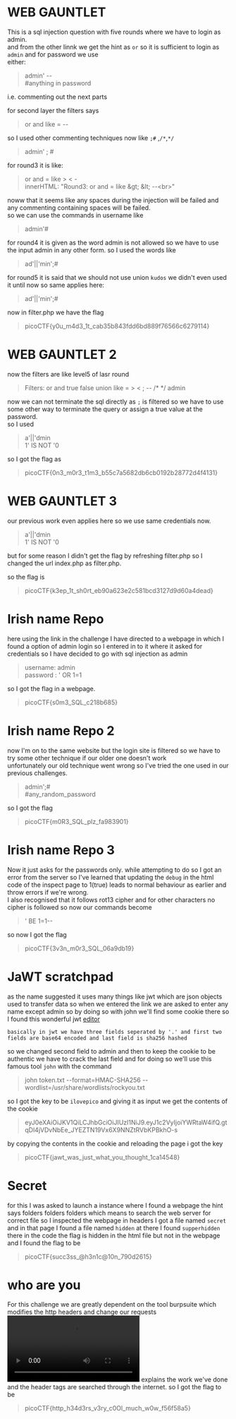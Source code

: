 # WEB GAUNTLET
This is a sql injection question with five rounds where we have to login as admin.  
and from the other linnk we get the hint as `or` so it is sufficient to login as `admin` and for password we use  
either:   

>admin' --  
#anything in password

i.e. commenting out the next parts

for second layer the filters says
>or and like = --

so I used other commenting techniques now like `;#` ,`/*`,`*/`
>admin' ; #

for round3 it is like:
>or and = like > < -  
innerHTML: "Round3:   or and = like \&gt; \&lt; --\<br>"

noww that it seems like any spaces during the injection will be failed and any commenting containing spaces will be failed.  
so we can use the commands in username like
>admin'#

for round4 it is given as the word admin is not allowed so we have to use the input admin in any other form.
so I used the words like  
>ad'||'min';#


for round5 it is said that we should not use union `kudos` we didn't even used it until now so same applies here:
>ad'||'min';#

now in filter.php we have the flag
>picoCTF{y0u_m4d3_1t_cab35b843fdd6bd889f76566c6279114}

# WEB GAUNTLET 2
now the filters are like level5 of lasr round
>Filters: or and true false union like = > < ; -- /* */ admin

now we can not terminate the sql directly as `;` is filtered so we have to use some other way to terminate the query or assign a true value at the password.  
so I used 
>a'||'dmin  
1' IS NOT '0

so I got the flag as
>picoCTF{0n3_m0r3_t1m3_b55c7a5682db6cb0192b28772d4f4131}
# WEB GAUNTLET 3
our previous work even applies here so we use same credentials now.
>a'||'dmin  
1' IS NOT '0

but for some reason I didn't get the flag by refreshing filter.php so I changed the url index.php as filter.php.

so the flag is
>picoCTF{k3ep_1t_sh0rt_eb90a623e2c581bcd3127d9d60a4dead}

# Irish name Repo
here using the link in the challenge I have directed to a webpage in which I found a option of admin login so I entered in to it where it asked for credentials so I have decided to go with sql injection as admin
>username: admin  
password : ' OR 1=1

so I got the flag in a webpage. 
>picoCTF{s0m3_SQL_c218b685}

# Irish name Repo 2
now I'm on to the same website but the login site is filtered so we have to try some other technique if our older one doesn't work  
unfortunately our old technique went wrong so I've tried the one used in our previous challenges.
>admin';#  
#any_random_password

so I got the flag
>picoCTF{m0R3_SQL_plz_fa983901}

# Irish name Repo 3
Now it just asks for the passwords only. while attempting to do so I got an error from the server so I've learned that updating the `debug` in the html code of the inspect page to 1(true) leads to normal behaviour as earlier and throw errors if we're wrong.  
I also recognised that it follows rot13 cipher and for other characters no cipher is followed so now our commands become
> ' BE 1=1--

so now I got the flag
>picoCTF{3v3n_m0r3_SQL_06a9db19}

# JaWT scratchpad
as the name suggested it uses many things like jwt which are json objects used to transfer data so when we entered the link we are asked to enter any name except admin so by doing so with john we'll find some cookie there so I found this wonderful jwt [editor](https://jwt.io/)
```
basically in jwt we have three fields seperated by '.' and first two fields are base64 encoded and last field is sha256 hashed 
```
so we changed second field to admin and then to keep the cookie to be authentic we have to crack the last field and for doing so we'll use this famous tool `john` with the command
>john token.txt --format=HMAC-SHA256 --wordlist=/usr/share/wordlists/rockyou.txt

so I got the key to be `ilovepico` and giving it as input we get the contents of the cookie
>eyJ0eXAiOiJKV1QiLCJhbGciOiJIUzI1NiJ9.eyJ1c2VyIjoiYWRtaW4ifQ.gtqDl4jVDvNbEe_JYEZTN19Vx6X9NNZtRVbKPBkhO-s

by copying the contents in the cookie and reloading the page i got the key
>picoCTF{jawt_was_just_what_you_thought_1ca14548}

# Secret
for this I was asked to launch a instance where I found a webpage the hint says folders folders folders which means to search the web server for correct file so I inspected the webpage in headers I got a file named `secret` and in that page I found a file named `hidden` at there I found `supperhidden` there in the code the flag is hidden in the html file but not in the webpage and I found the flag to be
>picoCTF{succ3ss_@h3n1c@10n_790d2615}

# who are you
For this challenge we are greatly dependent on the tool burpsuite which modifies the http headers and change our requests    
![this video](who_are_you.mp4) explains the work we've done and the header tags are searched through the internet.
so I got the flag to be
>picoCTF{http_h34d3rs_v3ry_c0Ol_much_w0w_f56f58a5} 
